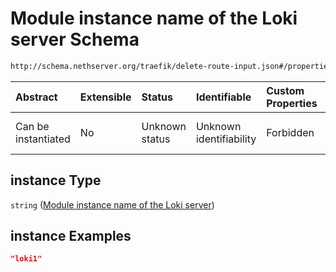# Module instance name of the Loki server Schema

```txt
http://schema.nethserver.org/traefik/delete-route-input.json#/properties/instance
```



| Abstract            | Extensible | Status         | Identifiable            | Custom Properties | Additional Properties | Access Restrictions | Defined In                                                                         |
| :------------------ | :--------- | :------------- | :---------------------- | :---------------- | :-------------------- | :------------------ | :--------------------------------------------------------------------------------- |
| Can be instantiated | No         | Unknown status | Unknown identifiability | Forbidden         | Allowed               | none                | [delete-route-input.json*](traefik/delete-route-input.json "open original schema") |

## instance Type

`string` ([Module instance name of the Loki server](delete-route-input-properties-module-instance-name-of-the-loki-server.md))

## instance Examples

```json
"loki1"
```
